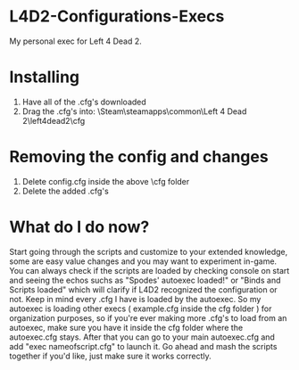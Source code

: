# L4D2-Configurations-Execs
My personal exec for Left 4 Dead 2.

# Installing
1. Have all of the .cfg's downloaded
2. Drag the .cfg's into: \Steam\steamapps\common\Left 4 Dead 2\left4dead2\cfg

# Removing the config and changes
1. Delete config.cfg inside the above \cfg folder
2. Delete the added .cfg's

# What do I do now?
Start going through the scripts and customize to your extended knowledge, some are easy value changes and you may want to experiment in-game. You can always check if the scripts are loaded by checking console on start and seeing the echos suchs as "Spodes' autoexec loaded!" or "Binds and Scripts loaded" which will clarify if L4D2 recognized the configuration or not. Keep in mind every .cfg I have is loaded by the autoexec. So my autoexec is loading other execs ( example.cfg inside the cfg folder ) for organization purposes, so if you're ever making more .cfg's to load from an autoexec, make sure you have it inside the cfg folder where the autoexec.cfg stays. After that you can go to your main autoexec.cfg and add "exec nameofscript.cfg" to launch it. Go ahead and mash the scripts together if you'd like, just make sure it works correctly.
